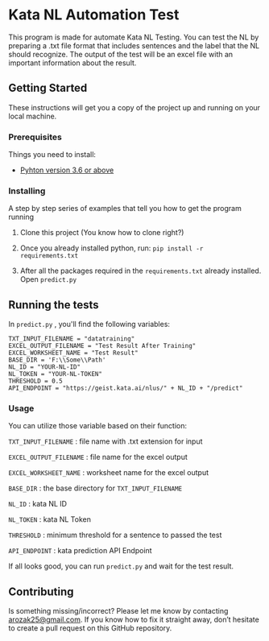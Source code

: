 # Kata NL Automation Test

This program is made for automate Kata NL Testing. You can test the NL by preparing a .txt file format that includes sentences and the label that the NL should recognize. The output of the test will be an excel file with an important information about the result.

## Getting Started

These instructions will get you a copy of the project up and running on your local machine.

### Prerequisites

Things you need to install:
* [Pyhton version 3.6 or above](https://www.python.org/downloads/)

### Installing

A step by step series of examples that tell you how to get the program running

1. Clone this project (You know how to clone right?)

2. Once you already installed python, run: `pip install -r requirements.txt`

3. After all the packages required in the `requirements.txt` already installed. Open `predict.py`

## Running the tests

In `predict.py` , you'll find the following variables:
```# Input the parameter
TXT_INPUT_FILENAME = "datatraining"
EXCEL_OUTPUT_FILENAME = "Test Result After Training"
EXCEL_WORKSHEET_NAME = "Test Result"
BASE_DIR = 'F:\\Some\\Path'
NL_ID = "YOUR-NL-ID"
NL_TOKEN = "YOUR-NL-TOKEN"
THRESHOLD = 0.5
API_ENDPOINT = "https://geist.kata.ai/nlus/" + NL_ID + "/predict"
```
### Usage

You can utilize those variable based on their function:

`TXT_INPUT_FILENAME` : file name with .txt extension for input

`EXCEL_OUTPUT_FILENAME` : file name for the excel output

`EXCEL_WORKSHEET_NAME` : worksheet name for the excel output

`BASE_DIR` : the base directory for `TXT_INPUT_FILENAME`

`NL_ID` : kata NL ID

`NL_TOKEN` : kata NL Token

`THRESHOLD` : minimum threshold for a sentence to passed the test

`API_ENDPOINT` : kata prediction API Endpoint

If all looks good, you can run `predict.py` and wait for the test result.

## Contributing

Is something missing/incorrect? Please let me know by contacting arozak25@gmail.com. If you know how to fix it straight away, don’t hesitate to create a pull request on this GitHub repository.
